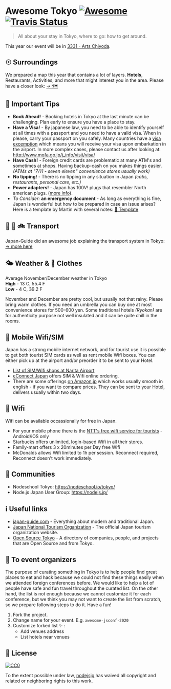 [awesome-link]:  https://github.com/sindresorhus/awesome
[awesome-badge]: https://cdn.rawgit.com/sindresorhus/awesome/d7305f38d29fed78fa85652e3a63e154dd8e8829/media/badge.svg
[travis-link]:   https://travis-ci.org/nodejsjp/awesome-tokyo
[travis-badge]:  https://travis-ci.org/nodejsjp/awesome-tokyo.svg?branch=master

# Awesome Tokyo [![Awesome][awesome-badge]][awesome-link] [![Travis Status][travis-badge]][travis-link]

> All about your stay in Tokyo, where to go: how to get around.

This year our event will be in [3331 - Arts Chiyoda](https://goo.gl/maps/RMeTkrxaAyjkZhRn7).

## ☉ Surroundings

We prepared a map this year that contains a lot of layers. **Hotels**, Restaurants, Activities, and more that might interest you in the area. Please have a closer look: [→ 🗺](https://drive.google.com/open?id=1EHjtxICBFoB_QKSJC9fPTEi-AP2wm_Hl&usp=sharing)

## 🔆 Important Tips

+ **Book Ahead!** - Booking hotels in Tokyo at the last minute can be challenging. Plan early to ensure you have a place to stay.
+ **Have a Visa!** - By japanese law, you need to be able to identify yourself at all times with a passport and you need to have a valid visa. When in please, carry your passport on you safely. Many countries have a [visa excemption](https://www.mofa.go.jp/j_info/visit/visa/short/novisa.html) which means you will receive your visa upon embarkation in the airport. In more complex cases, please contact us after looking at: http://www.mofa.go.jp/j_info/visit/visa/
+ **Have Cash!** - Foreign credit cards are problematic at many ATM's and sometimes at shops. Having backup-cash on you makes things easier. _(ATMs at "7/11 - seven eleven" convenience stores usually work)_
+ **No tipping!** - There is no tipping in any situation in Japan _(cabs, restaurants, personal care, etc.)_
+ **Power adapters!** - Japan has 100V! plugs that resembler North american plugs. ([more info](https://www.japan-guide.com/e/e2225.html)).
+ _To Consider:_ **an emergency document** - As long as everything is fine, Japan is wonderful but how to be prepared in case an issue arises? Here is a template by Martin with several notes: [🚨 Template](https://docs.google.com/document/d/15F9Z7fF1wOM3lGxAm7z9w-oqVemRnjzXODo3fv0KobU/edit#heading=h.pbkypg6742)

## 🚕 🚅 🚲 Transport

Japan-Guide did an awesome job explaining the transport system in Tokyo: [→ more here](https://www.japan-guide.com/e/e2017.html)

## 🌤 Weather & 🧥 Clothes

Average November/December weather in Tokyo<br/>
**High** - 13 C, 55.4 F<br/>
**Low** - 4 C, 39.2 F

November and December are pretty cool, but usually not that rainy. Please bring warm clothes. If you need an umbrella you can buy one at most convenience stores for 500-600 yen. Some traditional hotels _(Ryokan)_ are for authenticity purpose not well insulated and it can be quite chill in the rooms. 

## 📱 Mobile Wifi/SIM 

Japan has a strong mobile internet network, and for tourist use it is possible to get both tourist SIM cards as well as rent mobile Wifi boxes. You can either pick up at the airport and/or preorder it to be sent to your Hotel.

+ [List of SIM/Wifi shops at Narita Airport](https://www.narita-airport.jp/en/service/svc_19)
+ [eConnect Japan](https://www.econnectjapan.com/) offers SIM & Wifi online ordering.
+ There are some offerings [on Amazon.jp](https://www.amazon.co.jp/s/gp/search/ref=sr_nr_p_n_feature_twenty_b_1?fst=as%3Aoff&rh=n%3A5470982051%2Ck%3ATravel+SIM%2Cp_n_feature_twenty_browse-bin%3A5470990051&keywords=Travel+SIM&ie=UTF8&qid=1541830640&rnid=5470989051) which works usually smooth in english - if you want to compare prices. They can be sent to your Hotel, delivers usually within two days.

## 📶 Wifi 

Wifi can be available occassionally for free in Japan.

+ For your mobile phone there is the [NTT's free wifi service for tourists](http://www.ntt-bp.net/jcfw/en.html) - Android/iOS only
+ Starbucks offers unlimited, login-based Wifi in all their stores.
+ Family-mart offers 3 x 20minutes per Day free Wifi 
+ McDonalds allows Wifi limited to 1h per session. Reconnect required, Reconnect doesn't work immediately.

## 👥 Communities
+ Nodeschool Tokyo: https://nodeschool.io/tokyo/
+ Node.js Japan User Group: https://nodejs.jp/

## ℹ️ Useful links

+ [japan-guide.com](https://www.japan-guide.com/) - Everything about modern and traditional Japan.
+ [Japan National Tourism Organization](https://www.jnto.go.jp/eng/) - The official Japan tourism organization website.
+ [Open Source Tokyo](https://github.com/opensourcecities/tokyo) - A directory of companies, people, and projects that are Open Source and from Tokyo.

## :raised_hands: To event organizers

The purpose of curating something in Tokyo is to help people find great places to eat and hack because we could not find these things easily when we attended foreign conferences before. We would like to help a lot of people have safe and fun travel throughout the curated list. On the other hand, the list is not enough because we cannot customize it for each conference, but we think you may not want to create the list from scratch, so we prepare following steps to do it. Have a fun!

1. Fork the project.
2. Change name for your event. E.g. `awesome-jsconf-2020`
3. Customize forked list :sparkles: :
   + Add venues address
   + List hotels near venues

## 📃 License

[![CC0](http://mirrors.creativecommons.org/presskit/buttons/88x31/svg/cc-zero.svg)](https://creativecommons.org/publicdomain/zero/1.0/)

To the extent possible under law, [nodejsjp](https://github.com/nodejsjp) has waived all copyright and related or neighboring rights to this work.
